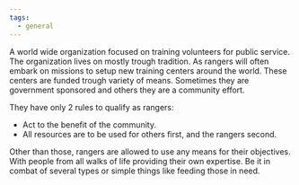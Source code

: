 ```yaml
---
tags:
  - general
---
```

A world wide organization focused on training volunteers for public service.
The organization lives on mostly trough tradition. As rangers will often embark on missions to setup new training centers around the world.
These centers are funded trough variety of means. Sometimes they are government sponsored and others they are a community effort.

They have only 2 rules to qualify as rangers:
- Act to the benefit of the community.
- All resources are to be used for others first, and the rangers second.

Other than those, rangers are allowed to use any means for their objectives. With people from all walks of life providing their own expertise. Be it in combat of several types or simple things like feeding those in need.